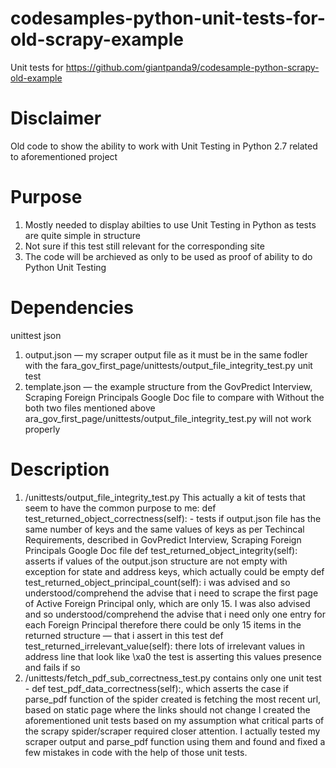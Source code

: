 # codesamples-python-unit-tests-for-old-scrapy-example
Unit tests for https://github.com/giantpanda9/codesample-python-scrapy-old-example
# Disclaimer
Old code to show the ability to work with Unit Testing in Python 2.7 related to aforementioned project
# Purpose
1. Mostly needed to display abilties to use Unit Testing in Python as tests are quite simple in structure
2. Not sure if this test still relevant for the corresponding site
3. The code will be archieved as only to be used as proof of ability to do Python Unit Testing
# Dependencies
unittest
json
1. output.json — my scraper output file as it must be in the same fodler with the
fara_gov_first_page/unittests/output_file_integrity_test.py unit test
2. template.json — the example structure from the GovPredict Interview, Scraping Foreign
Principals Google Doc file to compare with
Without the both two files mentioned above
ara_gov_first_page/unittests/output_file_integrity_test.py will not work properly

# Description
1. /unittests/output_file_integrity_test.py
This actually a kit of tests that seem to have the common purpose to me:
def test_returned_object_correctness(self): - tests if output.json file has the same number of keys
and the same values of keys as per Techincal Requirements, described in GovPredict Interview,
Scraping Foreign Principals Google Doc file
def test_returned_object_integrity(self): asserts if values of the output.json structure are not empty
with exception for state and address keys, which actually could be empty
def test_returned_object_principal_count(self): i was advised and so understood/comprehend the
advise that i need to scrape the first page of Active Foreign Principal only, which are only 15. I was
also advised and so understood/comprehend the advise that i need only one entry for each
Foreign Principal therefore there could be only 15 items in the returned structure — that i assert in
this test
def test_returned_irrelevant_value(self): there lots of irrelevant values in address line that look
like \xa0 the test is asserting this values presence and fails if so
2. /unittests/fetch_pdf_sub_correctness_test.py contains only one unit test -
def test_pdf_data_correctness(self):, which asserts the case if parse_pdf function of the spider
created is fetching the most recent url, based on static page where the links should not change
I created the aforementioned unit tests based on my assumption what critical parts of the scrapy
spider/scraper required closer attention. I actually tested my scraper output and parse_pdf function
using them and found and fixed a few mistakes in code with the help of those unit tests.
